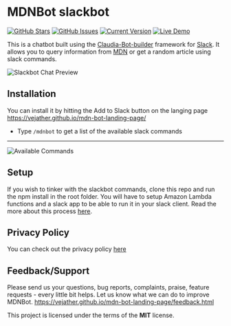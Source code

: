 MDNBot slackbot
============
[![GitHub Stars](https://img.shields.io/github/stars/VEJATHER/MDNBot.svg)](https://github.com/VEJATHER/MDNBot/stargazers) [![GitHub Issues](https://img.shields.io/github/issues/VEJATHER/MDNBot.svg)](https://github.com/VEJATHER/MDNBot/issues) [![Current Version](https://img.shields.io/badge/version-1.0.0-green.svg)](https://github.com/VEJATHER/MDNBot) [![Live Demo](https://img.shields.io/badge/demo-online-green.svg)](https://vejather.github.io/mdn-bot-landing-page/)

This is a chatbot built using the [Claudia-Bot-builder](https://claudiajs.com/claudia-bot-builder.html) framework for [Slack](https://slack.com/). It allows you to query information from [MDN](https://developer.mozilla.org/en-US/) or get a random article using slack commands. 

![Slackbot Chat Preview](https://user-images.githubusercontent.com/2241065/27259971-467e02a6-5428-11e7-90a6-19f7977bd12a.png)

## Installation
You can install it by hitting the Add to Slack button on the langing page https://vejather.github.io/mdn-bot-landing-page/
- Type `/mdnbot` to get a list of the available slack commands

---

![Available Commands](https://user-images.githubusercontent.com/2241065/27260013-662edcc8-5429-11e7-92ab-f00f325fb820.png)


## Setup
If you wish to tinker with the slackbot commands, clone this repo and run the npm install in the root folder. You will have to setup Amazon Lambda functions and a slack app to be able to run it in your slack client. Read the more about this process [here](https://medium.com/@veraalina/mdnbot-coding-journey-38f4dc773da0).

## Privacy Policy

You can check out the privacy policy [here](https://vejather.github.io/mdn-bot-landing-page/privacy-policy.html)

## Feedback/Support
Please send us your questions, bug reports, complaints, praise, feature requests - every little bit helps. Let us know what we can do to improve MDNBot. https://vejather.github.io/mdn-bot-landing-page/feedback.html  


This project is licensed under the terms of the **MIT** license.

